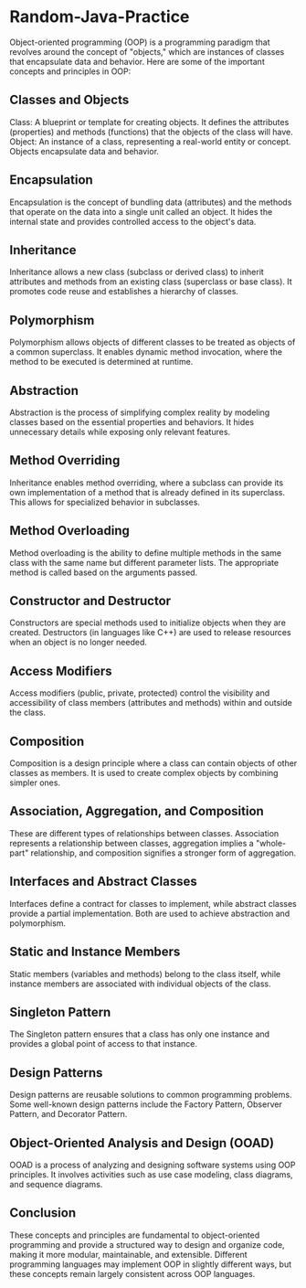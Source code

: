 # Random-Java-Practice

Object-oriented programming (OOP) is a programming paradigm that revolves around the concept of "objects," which are instances of classes that encapsulate data and behavior. Here are some of the important concepts and principles in OOP:

## Classes and Objects

Class: A blueprint or template for creating objects. It defines the attributes (properties) and methods (functions) that the objects of the class will have.
Object: An instance of a class, representing a real-world entity or concept. Objects encapsulate data and behavior.

## Encapsulation

Encapsulation is the concept of bundling data (attributes) and the methods that operate on the data into a single unit called an object. It hides the internal state and provides controlled access to the object's data.

## Inheritance

Inheritance allows a new class (subclass or derived class) to inherit attributes and methods from an existing class (superclass or base class). It promotes code reuse and establishes a hierarchy of classes.

## Polymorphism

Polymorphism allows objects of different classes to be treated as objects of a common superclass. It enables dynamic method invocation, where the method to be executed is determined at runtime.

## Abstraction

Abstraction is the process of simplifying complex reality by modeling classes based on the essential properties and behaviors. It hides unnecessary details while exposing only relevant features.

## Method Overriding

Inheritance enables method overriding, where a subclass can provide its own implementation of a method that is already defined in its superclass. This allows for specialized behavior in subclasses.

## Method Overloading

Method overloading is the ability to define multiple methods in the same class with the same name but different parameter lists. The appropriate method is called based on the arguments passed.

## Constructor and Destructor

Constructors are special methods used to initialize objects when they are created. Destructors (in languages like C++) are used to release resources when an object is no longer needed.

## Access Modifiers

Access modifiers (public, private, protected) control the visibility and accessibility of class members (attributes and methods) within and outside the class.

## Composition

Composition is a design principle where a class can contain objects of other classes as members. It is used to create complex objects by combining simpler ones.

## Association, Aggregation, and Composition

These are different types of relationships between classes. Association represents a relationship between classes, aggregation implies a "whole-part" relationship, and composition signifies a stronger form of aggregation.

## Interfaces and Abstract Classes

Interfaces define a contract for classes to implement, while abstract classes provide a partial implementation. Both are used to achieve abstraction and polymorphism.

## Static and Instance Members

Static members (variables and methods) belong to the class itself, while instance members are associated with individual objects of the class.

## Singleton Pattern

The Singleton pattern ensures that a class has only one instance and provides a global point of access to that instance.

## Design Patterns

Design patterns are reusable solutions to common programming problems. Some well-known design patterns include the Factory Pattern, Observer Pattern, and Decorator Pattern.

## Object-Oriented Analysis and Design (OOAD)

OOAD is a process of analyzing and designing software systems using OOP principles. It involves activities such as use case modeling, class diagrams, and sequence diagrams.

## Conclusion

These concepts and principles are fundamental to object-oriented programming and provide a structured way to design and organize code, making it more modular, maintainable, and extensible. Different programming languages may implement OOP in slightly different ways, but these concepts remain largely consistent across OOP languages.
